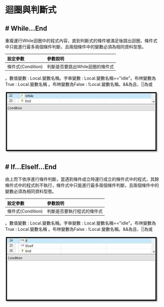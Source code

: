 # 迴圈與判斷式

## \# While...End

重複運行While迴圈中的程式內容，直到判斷式的條件被滿足後跳出迴圈，條件式中只能進行最多兩個條件判斷，且兩個條件中的變數必須為相同資料型態。

| 設定參數 | 參數說明 |
| :--- | :--- |
| 條件式\(Condition\) | 判斷是否要跳出While迴圈的條件式 |

。數值變數 : Local.變數名稱。字串變數 : Local.變數名稱=="idle"。布林變數為True : Local.變數名稱
。布林變數為False : !Local.變數名稱。&&為且、||為或

![](../../../.gitbook/assets/while.jpg)

## \# If...ElseIf...End

由上而下依序進行條件判斷，當遇到條件成立時運行成立的條件式中的程式，其餘條件式中的程式則不執行，條件式中只能進行最多兩個條件判斷，且兩個條件中的變數必須為相同資料型態。

| 設定參數 | 參數說明 |
| :--- | :--- |
| 條件式\(Condition\) | 判斷是否要執行程式的條件式 |

。數值變數 : Local.變數名稱。字串變數 : Local.變數名稱=="idle"。布林變數為True : Local.變數名稱
。布林變數為False : !Local.變數名稱。&&為且、||為或

![](../../../.gitbook/assets/if.jpg)
